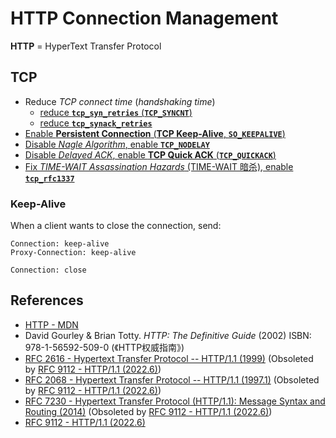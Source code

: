 # HTTP Connection Management

**HTTP** = HyperText Transfer Protocol

## TCP

- Reduce *TCP connect time* (*handshaking time*)
  - [reduce **`tcp_syn_retries`** (**`TCP_SYNCNT`**)](https://leven-cn.github.io/linux-cookbook/cookbook/net/tcp_connect_timeout_client)
  - [reduce **`tcp_synack_retries`**](https://leven-cn.github.io/linux-cookbook/cookbook/net/tcp_connect_timeout_server)
- [Enable **Persistent Connection** (**TCP Keep-Alive**, **`SO_KEEPALIVE`**)](https://leven-cn.github.io/linux-cookbook/cookbook/net/tcp_keepalive)
- [Disable *Nagle Algorithm*, enable **`TCP_NODELAY`**](https://leven-cn.github.io/linux-cookbook/cookbook/net/tcp_nodelay)
- [Disable *Delayed ACK*, enable **TCP Quick ACK** (**`TCP_QUICKACK`**)](https://leven-cn.github.io/linux-cookbook/cookbook/net/tcp_quickack)
- [Fix *TIME-WAIT Assassination Hazards* (TIME-WAIT 暗杀), enable **`tcp_rfc1337`**](https://leven-cn.github.io/linux-cookbook/cookbook/net/tcp_rfc1337)

### Keep-Alive

When a client wants to close the connection, send:

```http
Connection: keep-alive
Proxy-Connection: keep-alive

Connection: close
```

## References

<!-- markdownlint-disable line-length -->

- [HTTP - MDN](https://developer.mozilla.org/en-US/docs/Web/HTTP)
- David Gourley & Brian Totty. *HTTP: The Definitive Guide* (2002) ISBN: 978-1-56592-509-0 (《HTTP权威指南》)
- [RFC 2616 - Hypertext Transfer Protocol -- HTTP/1.1 (1999)](https://www.rfc-editor.org/rfc/rfc2616) (Obsoleted by [RFC 9112 - HTTP/1.1 (2022.6)](https://www.rfc-editor.org/rfc/rfc9112))
- [RFC 2068 - Hypertext Transfer Protocol -- HTTP/1.1 (1997.1)](https://www.rfc-editor.org/rfc/rfc2068) (Obsoleted by [RFC 9112 - HTTP/1.1 (2022.6)](https://www.rfc-editor.org/rfc/rfc9112))
- [RFC 7230 - Hypertext Transfer Protocol (HTTP/1.1): Message Syntax and Routing (2014)](https://www.rfc-editor.org/rfc/rfc7230) (Obsoleted by [RFC 9112 - HTTP/1.1 (2022.6)](https://www.rfc-editor.org/rfc/rfc9112))
- [RFC 9112 - HTTP/1.1 (2022.6)](https://www.rfc-editor.org/rfc/rfc9112)

<!-- markdownlint-enable line-length -->
